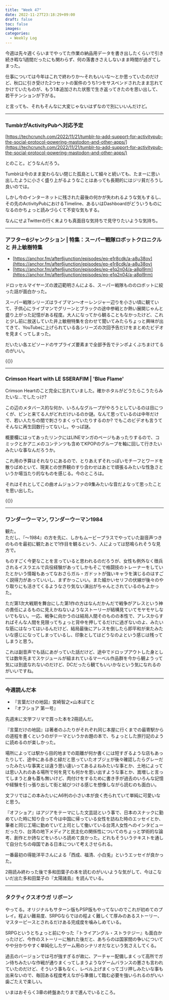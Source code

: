 ```yaml
---
title: "Week 47"
date: 2022-11-27T23:18:29+09:00
draft: false
toc: false
images:
categories:
  - Weekly Log
---
```

今週は先々週くらいまでやってた作業の納品用データを書き出したくらいで引き続き暇な1週間だったにも関わらず、何の落書きさえしないまま時間が過ぎてしまった。

仕事については今年はこれで終わりか～それもいいな～とか思っていたのだけど、秋口に引き受けた2つセットの案件のうち1つをサスペンドされたまま忘れてかけていたものが、もう1本追加された状態で生き返ってきたのを思い出して、若干テンションが下がる。

と言っても、それもそんなに大変じゃないはずなので別にいいんだけど。

<!--more-->

---

### TumblrがActivityPubへ対応予定

[https://techcrunch.com/2022/11/21/tumblr-to-add-support-for-activitypub-the-social-protocol-powering-mastodon-and-other-apps/](https://techcrunch.com/2022/11/21/tumblr-to-add-support-for-activitypub-the-social-protocol-powering-mastodon-and-other-apps/)

とのこと。どうなんだろう。

Tumblrは今のまま変わらない閉じた孤島として細々と続いても、たまーに思い出したように小さく盛り上がるようなことはあっても長期的にはジリ貧だろうし良いのでは。

しかし今のインターネットに残された最後の何かが失われるような気もするし、その先のActivityPubにおけるTimeline、あるいはDashboardがどういうものになるのかちょっと読みづらくて不安な気もする。

なんにせよTwitterの行く末よりも真面目な気持ちで見守りたいような気持ち。

---

### アフター6ジャンクション | 特集：スーパー戦隊ロボットクロニクル と 井上敏樹特集

- [https://anchor.fm/after6junction/episodes/ep-e1r8cdk/a-a8u38ov](https://anchor.fm/after6junction/episodes/ep-e1r8cdk/a-a8u38ov)
- [https://anchor.fm/after6junction/episodes/ep-e1q2n04/a-a8pl9rm](https://anchor.fm/after6junction/episodes/ep-e1q2n04/a-a8pl9rm)

ドロッセルマイヤーズの渡辺範明さんによる、スーパー戦隊もののロボットに絞った話が面白かった。

スーパー戦隊シリーズはライブマン～オーレンジャー辺りを小さい頃に観ていて、子供心にライブマンでグリーンとブラックの途中参戦とか熱い展開じゃんと盛り上がった記憶がある程度。大人になってから観ることもなかったけど、これと少し前に放送していた井上敏樹特集を合わせて聞いてみたらちょっと興味が出てきて、YouTubeに上げられている各シリーズの次回予告だけをまとめたビデオを見まくってしまった。

だいたい各エピソードのサプライズ要素まで全部予告でテンポよくぶちまけてるのがいい。

{{<youtube ycs2Ea-2F4I>}}

---

### Crimson Heart with LE SSERAFIM | 'Blue Flame'

Crimson Heartのこと完全に忘れていました。確かホタルがどうたらこうたらみたいな…でしたっけ?  

この辺のメタバース的な何か、いろんなグループがやろうとしているのは目につくが、ピンと来てる人がどれだけいるのか謎。なんて思っているのは中年だけで、若い人たちの間で刺さりまくっていたりするのか? でもこのビデオも言うてそんなに再生回数行ってないし。やっぱ謎。  

概要欄にはってあったリンクにはLINEマンガのページもあったりするので、コミックとかアニメのコンテンツも含めてKPOPのグループを軸に回して行きたいみたいな事なんだろうか。

これ用の予算はそれなりにあるので、とりあえずそれっぽいモチーフとワードを散りばめといて、現実との世界観のすり合わせはあとで頑張るみたいな性急さというか場当たり的なものを感じる。今のところは。

それはそれとしてこの曲オムジョンファの9集みたいな音だよなって思ったことを思い出した。

{{<youtube l6beYiBzy6w>}}

---

### ワンダーウーマン, ワンダーウーマン1984

観た。  
ただし、『～1984』の方を先に、しかもムービープラスでやっていた副音声つきのものを最初に観たあとで1作目を観るという、人によっては怒鳴られそうな見方で。

ものすごく今更なことを言っていると思われるのだろうが、女性も例外なく徴兵されるイスラエルで兵役経験があってしかもそこで格闘技のトレーナーをしていたとかいう情報もあってなおさらガル・ガドットが強いキャラを演じるのはすごく説得力があっていいし、まずかっこいい。また細かいセリフの伏線が後々のやり取りにも活きてくるようなさり気ない演出がちゃんとされているのもよかった。

ただ第1次大戦期を舞台にした第1作の方はなんだかんだで戦争がアレスという神の責任によるものに見えかねないようなストーリーが結構見ていてモヤモヤしないでもない。一応、戦争に向かうのは結局人間そのものの本性で、アレスからすればそんな人間を見限ってちょっと背中を押してるだけに過ぎないのよ、みたいな筋にはなってはいるんだけど、結局最後にアレスを倒したら即平和が来たみたいな感じになってしまっているし、印象としてはどうなのよという感じは残ってしまうと思う。

これは副音声でも話にあがっていた話だけど、途中でドロップアウトした身としては数年先までスケジュールが組まれているマーベル作品群を今から観ようって気には到底なれないのだけど、DCだったら観てもいいかなという気になれるのがいいですね。

---

### 今週読んだ本

- 『言葉だけの地図』宮崎智之×山本ぽてと
- 『オフショア 第一号』

先週末に文学フリマで買った本を2冊読んだ。

『言葉だけの地図』は著者のふたりがそれぞれ同じ本屋に行くまでの最寄駅からの道程を書くというのがテーマというかお題の本で、ちょっとした旅行記のように読めるのが楽しかった。

場所によっては駅から目的地までの距離が何か書くには短すぎるような店もあったりして、途中にある赤と緑だと思っていたオブジェが後々確認したらグレーだったみたいな事実とは違う思い違いってあるよねみたいな事とか、土地によっては思い入れのある場所で何を見ても何かを思い出すような事とか、嵩増しと言ってしまうと身も蓋も無いけど、肉付けをするために書き手が過去のいろんな記憶や経験を引っ張り出して街と結びつける感じを想像しながら読むのも面白い。

文フリではこの本みたいにA6判の小さい本が良く売られていて単純に可愛いなと思う。

『オフショア』はアジアをテーマにした文芸誌という事で、日本のスナックに勤めていた時に知り合って今は中国に帰っている女性を訪ねた時のエッセイとか、筆者と同じ工場に勤めていて上司として働いている台湾人女性へのインタビューだったり、台湾の地下メディアと民主化の関係性についてのちょっと学術的な論考、創作とか詩などをいろいろ読めて良かった。どれもそういうテキストを通して自分たちの母国である日本について考えさせられる。

一番最初の得能洋平さんによる「西成、福清、小白兎」というエッセイが良かった。

2冊読み終わった後で多和田葉子の本を読むのがいいような気がして、今はこないだ出た多和田葉子の『太陽諸島』を読んでいる。

---

### タクティクスオウガ リボーン

やってる。オリジナルもサターン版もPSP版もやってないのでこれが初めてのプレイ。程よい難易度、SRPGならではの程よく難しくて厚みのあるストーリー、マスターピースとされるだけある完成度を噛みしめている。

SRPGというとちょっと前にやった『トライアングル・ストラテジー』も面白かったけど、今作のストーリーに触れた後だと、あちらのは国家間の争いについてやや分かりやすく単純化したゲーム用のシナリオだなという気さえしてくる。

過去のバージョンでは弓が強すぎるが故に、アーチャー配備しまくって高所でガン待ちみたいな作戦が通りまくってしまうようなゲームバランスの悪さも言われていたのだけど、そういう事もなく、レベル上げまくってゴリ押しみたいな事も出来ないので、毎回ある程度考えながら準備して臨む必要を強いられるのがいい歯ごたえで楽しい。

いまはおそらく3章の終盤あたりまで進んでいるところ。  